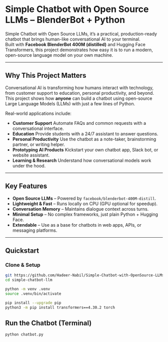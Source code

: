 # Simple Chatbot with Open Source LLMs – BlenderBot + Python

Simple Chatbot with Open Source LLMs, it’s a practical, production-ready chatbot that brings human-like conversational AI to your terminal.  
Built with **Facebook BlenderBot 400M (distilled)** and Hugging Face Transformers, this project demonstrates how easy it is to run a modern, open-source language model on your own machine.

---

## Why This Project Matters
Conversational AI is transforming how humans interact with technology, from customer support to education, personal productivity, and beyond.  
This project shows how **anyone** can build a chatbot using open-source Large Language Models (LLMs) with just a few lines of Python.

Real-world applications include:
- **Customer Support**  Automate FAQs and common requests with a conversational interface.  
- **Education** Provide students with a 24/7 assistant to answer questions.  
- **Personal Productivity**  Use the chatbot as a note-taker, brainstorming partner, or writing helper.  
- **Prototyping AI Products**  Kickstart your own chatbot app, Slack bot, or website assistant.  
- **Learning & Research**  Understand how conversational models work under the hood.  

---

## Key Features
- **Open Source LLMs** – Powered by `facebook/blenderbot-400M-distill`.  
- **Lightweight & Fast** – Runs locally on CPU (GPU optional for speedup).  
- **Conversation Memory** – Maintains dialogue context across turns.  
- **Minimal Setup** – No complex frameworks, just plain Python + Hugging Face.  
- **Extendable** – Use as a base for chatbots in web apps, APIs, or messaging platforms.  

---

## Quickstart

### Clone & Setup
```bash
git https://github.com/Hadeer-Nabil/Simple-Chatbot-with-OpenSource-LLMs.git
cd simple-chatbot-llm

python -m venv .venv
source .venv/bin/activate   

pip install --upgrade pip
python3 -m pip install transformers==4.30.2 torch 
```

## Run the Chatbot (Terminal)
```bash
python chatbot.py
```